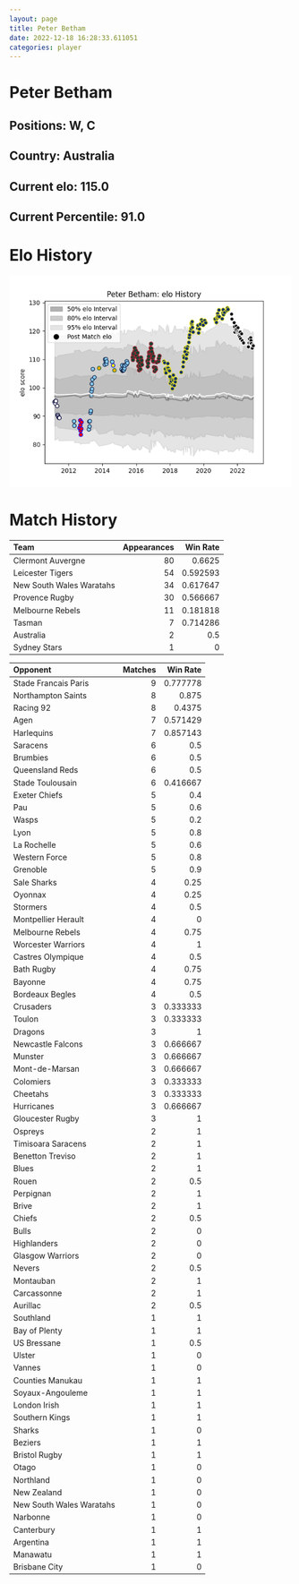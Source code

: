 ```yaml
---  
layout: page  
title: Peter Betham  
date: 2022-12-18 16:28:33.611051  
categories: player  
---
```

# Peter Betham

## Positions: W, C

## Country: Australia

## Current elo: 115.0

## Current Percentile: 91.0

# Elo History


![elo history](history_PeterBetham.png)
# Match History


| Team                     |   Appearances |   Win Rate |
|:-------------------------|--------------:|-----------:|
| Clermont Auvergne        |            80 |   0.6625   |
| Leicester Tigers         |            54 |   0.592593 |
| New South Wales Waratahs |            34 |   0.617647 |
| Provence Rugby           |            30 |   0.566667 |
| Melbourne Rebels         |            11 |   0.181818 |
| Tasman                   |             7 |   0.714286 |
| Australia                |             2 |   0.5      |
| Sydney Stars             |             1 |   0        |

| Opponent                 |   Matches |   Win Rate |
|:-------------------------|----------:|-----------:|
| Stade Francais Paris     |         9 |   0.777778 |
| Northampton Saints       |         8 |   0.875    |
| Racing 92                |         8 |   0.4375   |
| Agen                     |         7 |   0.571429 |
| Harlequins               |         7 |   0.857143 |
| Saracens                 |         6 |   0.5      |
| Brumbies                 |         6 |   0.5      |
| Queensland Reds          |         6 |   0.5      |
| Stade Toulousain         |         6 |   0.416667 |
| Exeter Chiefs            |         5 |   0.4      |
| Pau                      |         5 |   0.6      |
| Wasps                    |         5 |   0.2      |
| Lyon                     |         5 |   0.8      |
| La Rochelle              |         5 |   0.6      |
| Western Force            |         5 |   0.8      |
| Grenoble                 |         5 |   0.9      |
| Sale Sharks              |         4 |   0.25     |
| Oyonnax                  |         4 |   0.25     |
| Stormers                 |         4 |   0.5      |
| Montpellier Herault      |         4 |   0        |
| Melbourne Rebels         |         4 |   0.75     |
| Worcester Warriors       |         4 |   1        |
| Castres Olympique        |         4 |   0.5      |
| Bath Rugby               |         4 |   0.75     |
| Bayonne                  |         4 |   0.75     |
| Bordeaux Begles          |         4 |   0.5      |
| Crusaders                |         3 |   0.333333 |
| Toulon                   |         3 |   0.333333 |
| Dragons                  |         3 |   1        |
| Newcastle Falcons        |         3 |   0.666667 |
| Munster                  |         3 |   0.666667 |
| Mont-de-Marsan           |         3 |   0.666667 |
| Colomiers                |         3 |   0.333333 |
| Cheetahs                 |         3 |   0.333333 |
| Hurricanes               |         3 |   0.666667 |
| Gloucester Rugby         |         3 |   1        |
| Ospreys                  |         2 |   1        |
| Timisoara Saracens       |         2 |   1        |
| Benetton Treviso         |         2 |   1        |
| Blues                    |         2 |   1        |
| Rouen                    |         2 |   0.5      |
| Perpignan                |         2 |   1        |
| Brive                    |         2 |   1        |
| Chiefs                   |         2 |   0.5      |
| Bulls                    |         2 |   0        |
| Highlanders              |         2 |   0        |
| Glasgow Warriors         |         2 |   0        |
| Nevers                   |         2 |   0.5      |
| Montauban                |         2 |   1        |
| Carcassonne              |         2 |   1        |
| Aurillac                 |         2 |   0.5      |
| Southland                |         1 |   1        |
| Bay of Plenty            |         1 |   1        |
| US Bressane              |         1 |   0.5      |
| Ulster                   |         1 |   0        |
| Vannes                   |         1 |   0        |
| Counties Manukau         |         1 |   1        |
| Soyaux-Angouleme         |         1 |   1        |
| London Irish             |         1 |   1        |
| Southern Kings           |         1 |   1        |
| Sharks                   |         1 |   0        |
| Beziers                  |         1 |   1        |
| Bristol Rugby            |         1 |   1        |
| Otago                    |         1 |   0        |
| Northland                |         1 |   0        |
| New Zealand              |         1 |   0        |
| New South Wales Waratahs |         1 |   0        |
| Narbonne                 |         1 |   0        |
| Canterbury               |         1 |   1        |
| Argentina                |         1 |   1        |
| Manawatu                 |         1 |   1        |
| Brisbane City            |         1 |   0        |